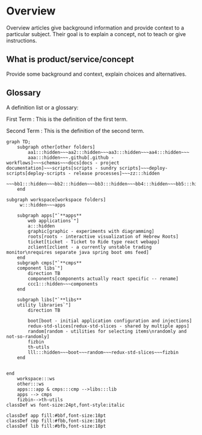 # Overview

Overview articles give background information and provide context to a particular subject.
Their goal is to explain a concept, not to teach or give instructions.

## What is product/service/concept

Provide some background and context, explain choices and alternatives.

## Glossary

A definition list or a glossary:

First Term
: This is the definition of the first term.

Second Term
: This is the definition of the second term.

```mermaid
graph TD;
    subgraph other[other folders]
        aa1:::hidden~~~aa2:::hidden~~~aa3:::hidden~~~aa4:::hidden~~~
        aaa:::hidden~~~.github[.github - workflows]~~~schemas~~~docs[docs - project documentation]~~~scripts[scripts - sundry scripts]~~~deploy-scripts[deploy-scripts - release processes]~~~zz:::hidden
    ~~~bb1:::hidden~~~bb2:::hidden~~~bb3:::hidden~~~bb4:::hidden~~~bb5:::hidden
    end
    
subgraph workspace[workspace folders]
     w:::hidden~~~apps
        
    subgraph apps["`**apps**
        web applications`"]
        a:::hidden
        graphic[graphic - experiments with diagramming]
        roots[roots - interactive visualization of Hebrew Roots] 
        ticket[ticket - Ticket to Ride type react webapp]
        zclient[zclient - a currently unstable trading monitor\nrequires separate java spring boot oms feed]
    end
    subgraph cmps["`**cmps**
    component libs`"]
        direction TB
        components[components actually react specific -- rename]
        ccc1:::hidden~~~components
    end
    
    subgraph libs["`**libs**
    utility libraries`"]
        direction TB

        boot[boot - initial application configuration and injections]
        redux-std-slices[redux-std-slices - shared by multiple apps]
        random[random - utilities for selecting items\nrandomly and not-so-randomly]
        fizbin
        th-utils
        lll:::hidden~~~boot~~~random~~~redux-std-slices~~~fizbin
    end
    
    
end
    workspace:::ws
    other:::ws   
    apps:::app & cmps:::cmp -->libs:::lib
    apps --> cmps
    fizbin-->th-utils
classDef ws font-size:24pt,font-style:italic

classDef app fill:#bbf,font-size:18pt
classDef cmp fill:#fbb,font-size:18pt
classDef lib fill:#bfb,font-size:18pt

```
